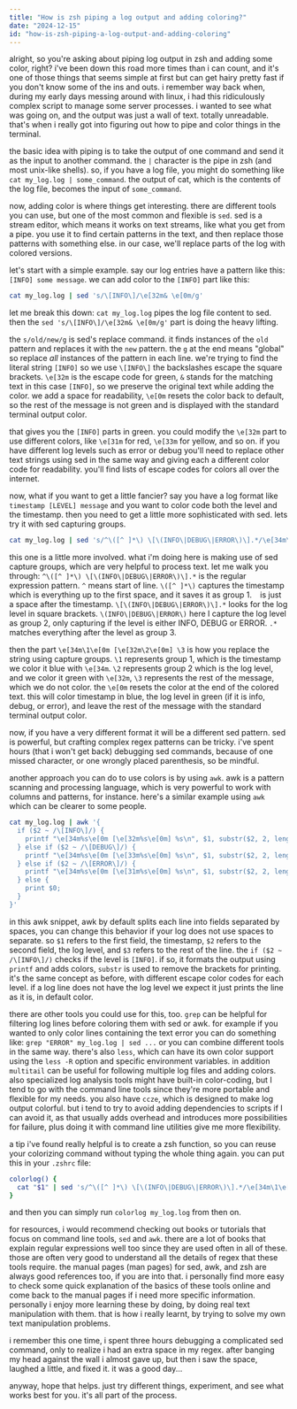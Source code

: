 ```yaml
---
title: "How is zsh piping a log output and adding coloring?"
date: "2024-12-15"
id: "how-is-zsh-piping-a-log-output-and-adding-coloring"
---
```


alright, so you're asking about piping log output in zsh and adding some color, right? i've been down this road more times than i can count, and it's one of those things that seems simple at first but can get hairy pretty fast if you don't know some of the ins and outs. i remember way back when, during my early days messing around with linux, i had this ridiculously complex script to manage some server processes. i wanted to see what was going on, and the output was just a wall of text. totally unreadable. that's when i really got into figuring out how to pipe and color things in the terminal.

the basic idea with piping is to take the output of one command and send it as the input to another command. the `|` character is the pipe in zsh (and most unix-like shells). so, if you have a log file, you might do something like `cat my_log.log | some_command`. the output of cat, which is the contents of the log file, becomes the input of `some_command`.

now, adding color is where things get interesting. there are different tools you can use, but one of the most common and flexible is `sed`. sed is a stream editor, which means it works on text streams, like what you get from a pipe. you use it to find certain patterns in the text, and then replace those patterns with something else. in our case, we'll replace parts of the log with colored versions.

let's start with a simple example. say our log entries have a pattern like this: `[INFO] some message`. we can add color to the `[INFO]` part like this:

```zsh
cat my_log.log | sed 's/\[INFO\]/\e[32m& \e[0m/g'
```

let me break this down: `cat my_log.log` pipes the log file content to sed. then the `sed 's/\[INFO\]/\e[32m& \e[0m/g'` part is doing the heavy lifting.

the `s/old/new/g` is sed's replace command.  it finds instances of the `old` pattern and replaces it with the `new` pattern. the `g` at the end means "global" so replace *all* instances of the pattern in each line. we're trying to find the literal string `[INFO]` so we use `\[INFO\]` the backslashes escape the square brackets. `\e[32m` is the escape code for green, `&` stands for the matching text in this case `[INFO]`, so we preserve the original text while adding the color. we add a space for readability, `\e[0m` resets the color back to default, so the rest of the message is not green and is displayed with the standard terminal output color.

that gives you the `[INFO]` parts in green. you could modify the `\e[32m` part to use different colors, like `\e[31m` for red, `\e[33m` for yellow, and so on. if you have different log levels such as error or debug you'll need to replace other text strings using sed in the same way and giving each a different color code for readability. you'll find lists of escape codes for colors all over the internet.

now, what if you want to get a little fancier? say you have a log format like `timestamp [LEVEL] message` and you want to color code both the level and the timestamp. then you need to get a little more sophisticated with sed. lets try it with sed capturing groups.

```zsh
cat my_log.log | sed 's/^\([^ ]*\) \[\(INFO\|DEBUG\|ERROR\)\].*/\e[34m\1\e[0m [\e[32m\2\e[0m] \3/g'
```

this one is a little more involved. what i'm doing here is making use of sed capture groups, which are very helpful to process text. let me walk you through: `^\([^ ]*\) \[\(INFO\|DEBUG\|ERROR\)\].*` is the regular expression pattern. `^` means start of line. `\([^ ]*\)` captures the timestamp which is everything up to the first space, and it saves it as group 1. ` ` is just a space after the timestamp. `\[\(INFO\|DEBUG\|ERROR\)\].*` looks for the log level in square brackets. `\(INFO\|DEBUG\|ERROR\)` here I capture the log level as group 2, only capturing if the level is either INFO, DEBUG or ERROR. `.*` matches everything after the level as group 3.

then the part `\e[34m\1\e[0m [\e[32m\2\e[0m] \3` is how you replace the string using capture groups. `\1` represents group 1, which is the timestamp we color it blue with `\e[34m`. `\2` represents group 2 which is the log level, and we color it green with `\e[32m`, `\3` represents the rest of the message, which we do not color. the `\e[0m` resets the color at the end of the colored text. this will color timestamp in blue, the log level in green (if it is info, debug, or error), and leave the rest of the message with the standard terminal output color.

now, if you have a very different format it will be a different sed pattern. sed is powerful, but crafting complex regex patterns can be tricky. i've spent hours (that i won't get back) debugging sed commands, because of one missed character, or one wrongly placed parenthesis, so be mindful.

another approach you can do to use colors is by using `awk`. awk is a pattern scanning and processing language, which is very powerful to work with columns and patterns, for instance. here's a similar example using `awk` which can be clearer to some people.

```zsh
cat my_log.log | awk '{
  if ($2 ~ /\[INFO\]/) {
    printf "\e[34m%s\e[0m [\e[32m%s\e[0m] %s\n", $1, substr($2, 2, length($2)-2), $3;
  } else if ($2 ~ /\[DEBUG\]/) {
    printf "\e[34m%s\e[0m [\e[33m%s\e[0m] %s\n", $1, substr($2, 2, length($2)-2), $3;
  } else if ($2 ~ /\[ERROR\]/) {
    printf "\e[34m%s\e[0m [\e[31m%s\e[0m] %s\n", $1, substr($2, 2, length($2)-2), $3;
  } else {
    print $0;
  }
}'
```

in this awk snippet, awk by default splits each line into fields separated by spaces, you can change this behavior if your log does not use spaces to separate. so `$1` refers to the first field, the timestamp, `$2` refers to the second field, the log level, and `$3` refers to the rest of the line. the `if ($2 ~ /\[INFO\]/)` checks if the level is `[INFO]`. if so, it formats the output using `printf` and adds colors, `substr` is used to remove the brackets for printing. it's the same concept as before, with different escape color codes for each level. if a log line does not have the log level we expect it just prints the line as it is, in default color.

there are other tools you could use for this, too. `grep` can be helpful for filtering log lines before coloring them with sed or awk. for example if you wanted to only color lines containing the text error you can do something like: `grep "ERROR" my_log.log | sed ...` or you can combine different tools in the same way. there's also `less`, which can have its own color support using the `less -R` option and specific environment variables. in addition `multitail` can be useful for following multiple log files and adding colors. also specialized log analysis tools might have built-in color-coding, but I tend to go with the command line tools since they're more portable and flexible for my needs. you also have `ccze`, which is designed to make log output colorful. but i tend to try to avoid adding dependencies to scripts if I can avoid it, as that usually adds overhead and introduces more possibilities for failure, plus doing it with command line utilities give me more flexibility.

a tip i've found really helpful is to create a zsh function, so you can reuse your colorizing command without typing the whole thing again. you can put this in your `.zshrc` file:

```zsh
colorlog() {
  cat "$1" | sed 's/^\([^ ]*\) \[\(INFO\|DEBUG\|ERROR\)\].*/\e[34m\1\e[0m [\e[32m\2\e[0m] \3/g'
}
```

and then you can simply run `colorlog my_log.log` from then on.

for resources, i would recommend checking out books or tutorials that focus on command line tools, `sed` and `awk`. there are a lot of books that explain regular expressions well too since they are used often in all of these. those are often very good to understand all the details of regex that these tools require. the manual pages (man pages) for sed, awk, and zsh are always good references too, if you are into that. i personally find more easy to check some quick explanation of the basics of these tools online and come back to the manual pages if i need more specific information. personally i enjoy more learning these by doing, by doing real text manipulation with them. that is how i really learnt, by trying to solve my own text manipulation problems.

i remember this one time, i spent three hours debugging a complicated sed command, only to realize i had an extra space in my regex. after banging my head against the wall i almost gave up, but then i saw the space, laughed a little, and fixed it. it was a good day...

anyway, hope that helps. just try different things, experiment, and see what works best for you. it's all part of the process.
